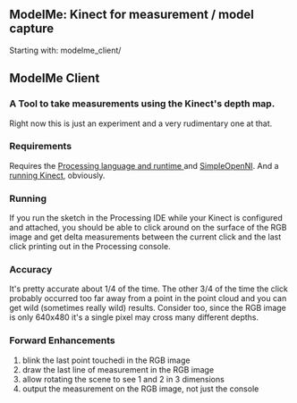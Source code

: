 ## ModelMe: Kinect for measurement / model capture

Starting with:
    modelme_client/

## ModelMe Client
### A Tool to take measurements using the Kinect's depth map.

Right now this is just an experiment and a very rudimentary one at that.

### Requirements

Requires the [Processing language and runtime ](http://www.processing.org/ "Link to Processing Homepage") and [SimpleOpenNI](https://simple-openni.googlecode.com "Link to the SimpleOpenNI Google Code site"). And a [running Kinect](http://www.amazon.com/s/?ie=UTF8&keywords=kinect+sensor+used&tag=googhydr-20&index=aps&hvadid=18724450644&hvpos=1t1&hvexid=&hvnetw=g&hvrand=1152918722111330700&hvpone=&hvptwo=&hvqmt=b&hvdev=c&ref=pd_sl_6zedxcrl2b_b "Link to Amazon for buying a Kinect"), obviously.

### Running

If you run the sketch in the Processing IDE while your Kinect is configured and attached, you should be able to click around on the surface of the RGB image and get delta measurements between the current click and the last click printing out in the Processing console.

### Accuracy

It's pretty accurate about 1/4 of the time. The other 3/4 of the time the click probably occurred too far away from a point in the point cloud and you can get wild (sometimes really wild) results. Consider too, since the RGB image is only 640x480 it's a single pixel may cross many different depths.

### Forward Enhancements

1. blink the last point touchedi in the RGB image
2. draw the last line of measurement in the RGB image
3. allow rotating the scene to see 1 and 2 in 3 dimensions
4. output the measurement on the RGB image, not just the console
